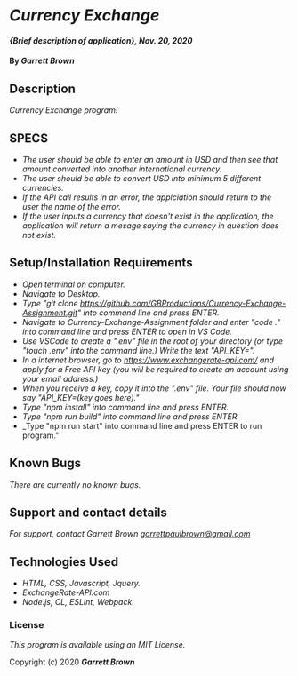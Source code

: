 # _Currency Exchange_

#### _{Brief description of application}, Nov. 20, 2020_

#### By _**Garrett Brown**_

## Description

_Currency Exchange program!_

## SPECS

* _The user should be able to enter an amount in USD and then see that amount converted into another international currency._
* _The user should be able to convert USD into minimum 5 different currencies._
* _If the API call results in an error, the applciation should return to the user the name of the error._
* _If the user inputs a currency that doesn't exist in the application, the application will return a mesage saying the currency in question does not exist._

## Setup/Installation Requirements

* _Open terminal on computer._
* _Navigate to Desktop._
* _Type "git clone https://github.com/GBProductions/Currency-Exchange-Assignment.git" into command line and press ENTER._
* _Navigate to Currency-Exchange-Assignment folder and enter "code ." into command line and press ENTER to open in VS Code._
* _Use VSCode to create a ".env" file in the root of your directory (or type "touch .env" into the command line.) Write the text "API_KEY="._
* _In a internet browser, go to <https://www.exchangerate-api.com/> and apply for a Free API key (you will be required to create an account using your email address.)_
* _When you receive a key, copy it into the ".env" file. Your file should now say "API_KEY=(key goes here)."_
* _Type "npm install" into command line and press ENTER._
* _Type "npm run build" into command line and press ENTER._
* _Type "npm run start" into command line and press ENTER to run program."


## Known Bugs

_There are currently no known bugs._

## Support and contact details

_For support, contact Garrett Brown <garrettpaulbrown@gmail.com>_

## Technologies Used
* _HTML, CSS, Javascript, Jquery._
* _ExchangeRate-API.com_
* _Node.js, CL, ESLint, Webpack._

### License

*This program is available using an MIT License.*

Copyright (c) 2020 **_Garrett Brown_**
